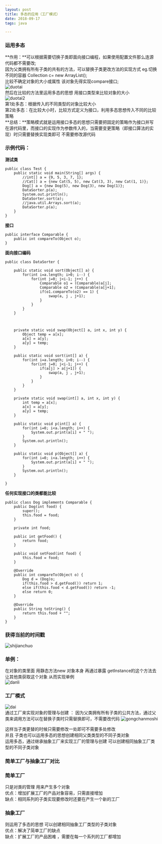 ```yaml
---   
layout: post  
title: 多态的应用（工厂模式）  
date: 2018-09-17  
tags: java  

---
```

### **运用多态**
**作用：**可以根据需要切换子类即面向接口编程，如果使用配置文件那么连源代码都不需要改;  
因为父类拥有所有子类的共有的方法，可以替换子类更改方法的实现方式
eg.切换不同的容器 Collection c= new ArrayList();  
比较不确定对象的大小或属性 该对象先得实现compare接口;  
![duotai](https://viabcde.github.io/images/2018-09-17/多态1.png)    
然后在比较的方法里运用多态的思想 用接口类型来比较对象的大小  
![duotai2](https://viabcde.github.io/images/2018-09-17/多态2.png)  
第1处多态：根据传入的不同类型的对象比较大小      
第2处多态：在比较大小时，比较方式定义为接口，利用多态思想传入不同的比较策略      
**总结：**策略模式就是运用接口多态的思想只需要把固定的策略作为接口并写在源代码里，而接口的实现作为参数传入的，当需要变更策略（即接口算法的实现）时只需要替换实现类即可 不需要修改源代码    
### **示例代码：**  
**测试类**
``` 
public class Test {
	public static void main(String[] args) {
		//int[] a = {9, 5, 3, 7, 1};
		//Cat[] a = {new Cat(5, 5), new Cat(3, 3), new Cat(1, 1)};
		Dog[] a = {new Dog(5), new Dog(3), new Dog(1)};
		DataSorter.p(a);
		System.out.println();
		DataSorter.sort(a);
		//java.util.Arrays.sort(a);
		DataSorter.p(a);
	}
}
```
**接口**

``` 
public interface Comparable {
	public int compareTo(Object o);
}
```
**面向接口编码**

``` 
public class DataSorter {

	public static void sort(Object[] a) {
		for(int i=a.length; i>0; i--) {
			for(int j=0; j<i-1; j++) {
				Comparable o1 = (Comparable)a[j];
				Comparable o2 = (Comparable)a[j+1];
				if(o1.compareTo(o2) == 1) {
					swap(a, j , j+1);
				}
			}
		}
	}
	
	
	
	private static void swap(Object[] a, int x, int y) {
		Object temp = a[x];
		a[x] = a[y];
		a[y] = temp;
	}

	public static void sort(int[] a) {
		for(int i=a.length; i>0; i--) {
			for(int j=0; j<i-1; j++) {
				if(a[j] > a[j+1]) {
					swap(a, j , j+1);
				}
			}
		}
	}

	private static void swap(int[] a, int x, int y) {
		int temp = a[x];
		a[x] = a[y];
		a[y] = temp;
	}

	public static void p(int[] a) {
		for(int i=0; i<a.length; i++) {
			System.out.print(a[i] + " ");
		}
		System.out.println();
	}

	public static void p(Object[] a) {
		for(int i=0; i<a.length; i++) {
			System.out.print(a[i] + " ");
		}
		System.out.println();
	}

}
```

**任何实现接口的类都能比较**

``` 
public class Dog implements Comparable {
	public Dog(int food) {
		super();
		this.food = food;
	}

	private int food;

	public int getFood() {
		return food;
	}

	public void setFood(int food) {
		this.food = food;
	}

	@Override
	public int compareTo(Object o) {
		Dog d = (Dog)o;
		if(this.food > d.getFood()) return 1;
		else if(this.food < d.getFood()) return -1;
		else return 0;
	}
	
	@Override
	public String toString() {
		return this.food + "";
	}
}

```

### 获得当前的时间戳
![shijianchuo](https://viabcde.github.io/images/2018-09-17/获取当前的时间戳.png)
### 单例：
在对象的类里面 用静态方法new 对象本身 再通过暴露 getInstance的这个方法去让其他类获取这个对象 从而实现单例  
![danli](https://viabcde.github.io/images/2018-09-17/单例.png)  
### 工厂模式  
![dai](https://viabcde.github.io/images/all/2018092901.png)  
通过工厂来实现对象的管理与创建 ：
因为父类拥有所有子类的公共方法，通过父类来调用方法可以在替换子类时只需替换即可，不需要改代码
![gongchanmoshi](https://viabcde.github.io/images/2018-09-17/工厂模式.png)  

这样当子类更替的时候只需要修改一处即可不需要多处修改  
并且 子类也可以运用多态的思想创建相同父类类型的不同子类对象  
运用多态，通过继承抽象工厂来实现工厂的管理与创建 可以创建相同抽象工厂类型的不同子类对象
### 简单工厂与抽象工厂对比
### 简单工厂  
只是对类的管理 用来产生多个对象   
优点：增加扩展工厂的产品对象容易，只需直接增加  
缺点：相同系列的子类实现要修改时还要在产生一个新的工厂
### 抽象工厂  
则运用了多态的思想 可以创建相同抽象工厂类型的子类对象  
优点：解决了简单工厂的缺点   
缺点：扩展工厂的产品困难 ，需要在每一个系列的工厂都增加
 
